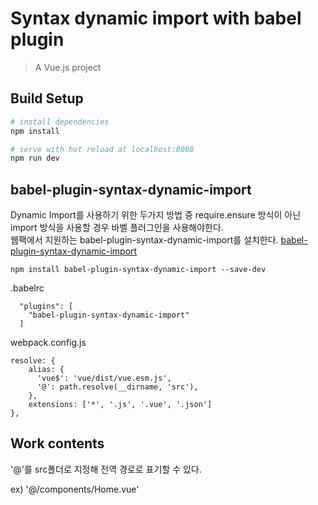 # Syntax dynamic import with babel plugin

> A Vue.js project

## Build Setup

``` bash
# install dependencies
npm install

# serve with hot reload at localhost:8080
npm run dev
```

## babel-plugin-syntax-dynamic-import
Dynamic Import를 사용하기 위한 두가지 방법 중 require.ensure 방식이 아닌 import 방식을 사용할 경우 바벨 플러그인을 사용해야한다.   
웹팩에서 지원하는 babel-plugin-syntax-dynamic-import를 설치한다.
[babel-plugin-syntax-dynamic-import](https://babeljs.io/docs/en/babel-plugin-syntax-dynamic-import/#installation)   
```angular2
npm install babel-plugin-syntax-dynamic-import --save-dev
```
.babelrc       
```angular2
  "plugins": [
    "babel-plugin-syntax-dynamic-import"
  ]
```
webpack.config.js
```
resolve: {
    alias: {
      'vue$': 'vue/dist/vue.esm.js',
      '@': path.resolve(__dirname, 'src'),
    },
    extensions: ['*', '.js', '.vue', '.json']
},
```

## Work contents
'@'를 src폴더로 지정해 전역 경로로 표기할 수 있다.

ex) '@/components/Home.vue'
